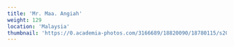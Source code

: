 ```yaml
---
title: 'Mr. Maa. Angiah'
weight: 129
location: 'Malaysia'
thumbnail: 'https://0.academia-photos.com/3166689/18820090/18780115/s200_k.kalyanasundaram.jpg'
---
```

